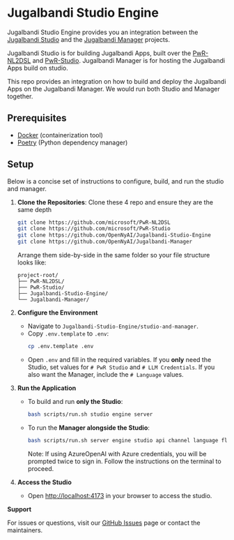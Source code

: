 # Jugalbandi Studio Engine

Jugalbandi Studio Engine provides you an integration between the [Jugalbandi Studio](www.github.com/openyai/jugalbandi-studio) and the [Jugalbandi Manager](www.github.com/openyai/jugalbandi-manager) projects.

Jugalbandi Studio is for building Jugalbandi Apps, built over the [PwR-NL2DSL](https://github.com/microsoft/PwR-NL2DSL) and [PwR-Studio](https://github.com/microsoft/PwR-Studio).
Jugalbandi Manager is for hosting the Jugalbandi Apps build on studio.

This repo provides an integration on how to build and deploy the Jugalbandi Apps on the Jugalbandi Manager. We would run both Studio and Manager together.

## Prerequisites
- [Docker](https://docs.docker.com/get-docker/) (containerization tool)
- [Poetry](https://python-poetry.org/docs/#installation) (Python dependency manager)

## Setup
Below is a concise set of instructions to configure, build, and run the studio and manager.
1. **Clone the Repositories**:
   Clone these 4 repo and ensure they are the same depth
   ```bash
   git clone https://github.com/microsoft/PwR-NL2DSL
   git clone https://github.com/microsoft/PwR-Studio
   git clone https://github.com/OpenNyAI/Jugalbandi-Studio-Engine
   git clone https://github.com/OpenNyAI/Jugalbandi-Manager
   ```
   Arrange them side-by-side in the same folder so your file structure looks like:
   ```
   project-root/
   ├── PwR-NL2DSL/
   ├── PwR-Studio/
   ├── Jugalbandi-Studio-Engine/
   └── Jugalbandi-Manager/
   ```

2. **Configure the Environment**
   - Navigate to `Jugalbandi-Studio-Engine/studio-and-manager`.
   - Copy `.env.template` to `.env`:
     ```bash
     cp .env.template .env
     ```
   - Open `.env` and fill in the required variables. If you **only** need the Studio, set values for `# PwR Studio` and `# LLM Credentials`. If you also want the Manager, include the `# Language` values.

3. **Run the Application**
   - To build and run **only the Studio**:
     ```bash
     bash scripts/run.sh studio engine server
     ```
   - To run the **Manager alongside the Studio**:
     ```bash
     bash scripts/run.sh server engine studio api channel language flow frontend
     ```

     Note: If using AzureOpenAI with Azure credentials, you will be prompted twice to sign in. Follow the instructions on the terminal to proceed.

5. **Access the Studio**
   - Open [http://localhost:4173](http://localhost:4173) in your browser to access the studio.

**Support**

For issues or questions, visit our [GitHub Issues](https://github.com/OpenNyAI/Jugalbandi-Studio-Engine/issues) page or contact the maintainers.

